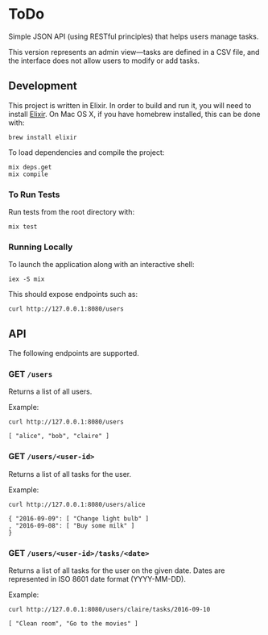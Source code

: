 # ToDo

Simple JSON API (using RESTful principles) that helps users manage tasks.

This version represents an admin view—tasks are defined in a CSV file,
and the interface does not allow users to modify or add tasks.

## Development

This project is written in Elixir. In order to build and run it, you will need
to install [Elixir](http://elixir-lang.org/install.html). On Mac OS X, if you
have homebrew installed, this can be done with:
```
brew install elixir
```

To load dependencies and compile the project:
```
mix deps.get
mix compile
```

### To Run Tests

Run tests from the root directory with:
```
mix test
```

### Running Locally

To launch the application along with an interactive shell:
```
iex -S mix
```

This should expose endpoints such as:
```
curl http://127.0.0.1:8080/users
```

## API

The following endpoints are supported.

### GET `/users`

Returns a list of all users.

Example:
```
curl http://127.0.0.1:8080/users

[ "alice", "bob", "claire" ]
```

### GET `/users/<user-id>`

Returns a list of all tasks for the user.

Example:
```
curl http://127.0.0.1:8080/users/alice

{ "2016-09-09": [ "Change light bulb" ]
, "2016-09-08": [ "Buy some milk" ]
}
```

### GET `/users/<user-id>/tasks/<date>`

Returns a list of all tasks for the user on the given date. Dates are
represented in ISO 8601 date format (YYYY-MM-DD).

Example:
```
curl http://127.0.0.1:8080/users/claire/tasks/2016-09-10

[ "Clean room", "Go to the movies" ]
```
